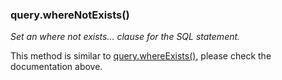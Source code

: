 ### query.whereNotExists()

*Set an where not exists... clause for the SQL statement.*

This method is similar to [query.whereExists()](#querywhereexists), please 
check the documentation above.